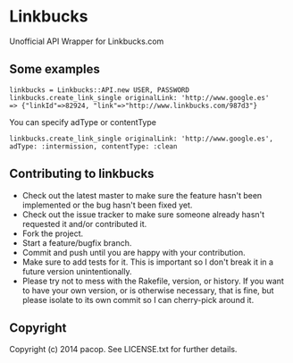 # Linkbucks

Unofficial API Wrapper for Linkbucks.com

## Some examples
  
```  
linkbucks = Linkbucks::API.new USER, PASSWORD
linkbucks.create_link_single originalLink: 'http://www.google.es'
=> {"linkId"=>82924, "link"=>"http://www.linkbucks.com/987d3"}
```

You can specify adType or contentType

```
linkbucks.create_link_single originalLink: 'http://www.google.es', adType: :intermission, contentType: :clean
```

## Contributing to linkbucks
 
* Check out the latest master to make sure the feature hasn't been implemented or the bug hasn't been fixed yet.
* Check out the issue tracker to make sure someone already hasn't requested it and/or contributed it.
* Fork the project.
* Start a feature/bugfix branch.
* Commit and push until you are happy with your contribution.
* Make sure to add tests for it. This is important so I don't break it in a future version unintentionally.
* Please try not to mess with the Rakefile, version, or history. If you want to have your own version, or is otherwise necessary, that is fine, but please isolate to its own commit so I can cherry-pick around it.


## Copyright

Copyright (c) 2014 pacop. See LICENSE.txt for
further details.

